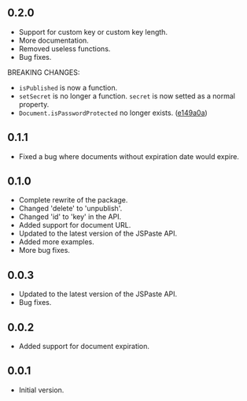 ## 0.2.0

- Support for custom key or custom key length.
- More documentation.
- Removed useless functions.
- Bug fixes.

BREAKING CHANGES:
- `isPublished` is now a function.
- `setSecret` is no longer a function. `secret` is now setted as a normal property.
- `Document.isPasswordProtected` no longer exists. ([e149a0a](https://github.com/nulkode/jspaste.dart/commit/e149a0add5ff4969e2abb9184aeaf68414887e2e))

## 0.1.1

- Fixed a bug where documents without expiration date would expire.

## 0.1.0

- Complete rewrite of the package.
- Changed 'delete' to 'unpublish'.
- Changed 'id' to 'key' in the API.
- Added support for document URL.
- Updated to the latest version of the JSPaste API.
- Added more examples.
- More bug fixes.

## 0.0.3

- Updated to the latest version of the JSPaste API.
- Bug fixes.

## 0.0.2

- Added support for document expiration.

## 0.0.1

- Initial version.

